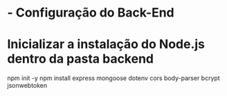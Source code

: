# - Configuração do Back-End

# Inicializar a instalação do Node.js dentro da pasta backend

npm init -y
npm install express mongoose dotenv cors body-parser bcrypt jsonwebtoken

